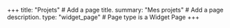 +++
title: "Projets"  # Add a page title.
summary: "Mes projets"  # Add a page description.
type: "widget_page"  # Page type is a Widget Page
+++
